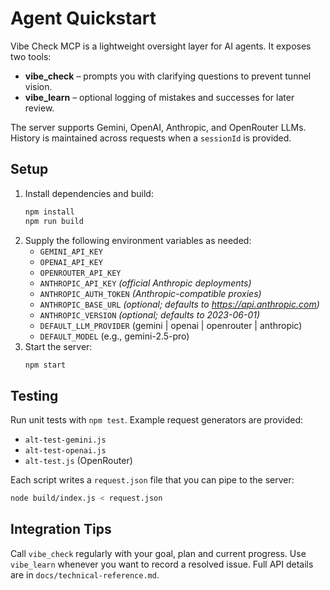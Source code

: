# Agent Quickstart

Vibe Check MCP is a lightweight oversight layer for AI agents. It exposes two tools:

- **vibe_check** – prompts you with clarifying questions to prevent tunnel vision.
- **vibe_learn** – optional logging of mistakes and successes for later review.

The server supports Gemini, OpenAI, Anthropic, and OpenRouter LLMs. History is maintained across requests when a `sessionId` is provided.

## Setup

1. Install dependencies and build:
   ```bash
   npm install
   npm run build
   ```
2. Supply the following environment variables as needed:
   - `GEMINI_API_KEY`
   - `OPENAI_API_KEY`
   - `OPENROUTER_API_KEY`
   - `ANTHROPIC_API_KEY` *(official Anthropic deployments)*
   - `ANTHROPIC_AUTH_TOKEN` *(Anthropic-compatible proxies)*
   - `ANTHROPIC_BASE_URL` *(optional; defaults to https://api.anthropic.com)*
   - `ANTHROPIC_VERSION` *(optional; defaults to 2023-06-01)*
   - `DEFAULT_LLM_PROVIDER` (gemini | openai | openrouter | anthropic)
   - `DEFAULT_MODEL` (e.g., gemini-2.5-pro)
3. Start the server:
   ```bash
   npm start
   ```

## Testing

Run unit tests with `npm test`. Example request generators are provided:

- `alt-test-gemini.js`
- `alt-test-openai.js`
- `alt-test.js` (OpenRouter)

Each script writes a `request.json` file that you can pipe to the server:

```bash
node build/index.js < request.json
```

## Integration Tips

Call `vibe_check` regularly with your goal, plan and current progress. Use `vibe_learn` whenever you want to record a resolved issue. Full API details are in `docs/technical-reference.md`.
